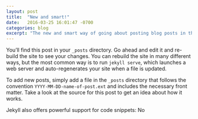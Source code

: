 ```yaml
---
layout: post
title:  "New and smart!"
date:   2016-03-25 16:01:47 -0700
categories: blog
excerpt: "The new and smart way of going about posting blog posts in this enivorment that I have created for demo porpuses"
---
```

You’ll find this post in your `_posts` directory. Go ahead and edit it and re-build the site to see your changes. You can rebuild the site in many different ways, but the most common way is to run `jekyll serve`, which launches a web server and auto-regenerates your site when a file is updated.

To add new posts, simply add a file in the `_posts` directory that follows the convention `YYYY-MM-DD-name-of-post.ext` and includes the necessary front matter. Take a look at the source for this post to get an idea about how it works.

Jekyll also offers powerful support for code snippets:
No


